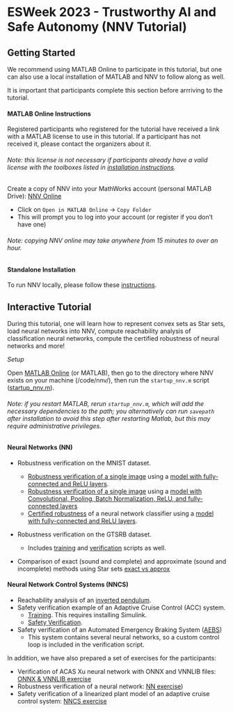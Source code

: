 # ESWeek 2023 - Trustworthy AI and Safe Autonomy (NNV Tutorial)

## Getting Started
We recommend using MATLAB Online to participate in this tutorial, but one can also use a local installation of MATLAB and NNV to follow along as well.

It is important that participants complete this section before arrriving to the tutorial.

#### MATLAB Online Instructions

Registered participants who registered for the tutorial have received a link with a MATLAB license to use in this tutorial. If a participant has not received it, 
please contact the organizers about it. 

###### Note: this license is not necessary if participants already have a valid license with the toolboxes listed in [installation instructions](/README.md#installation).

Create a copy of NNV into your MathWorks account (personal MATLAB Drive):
[NNV Online](https://drive.matlab.com/sharing/6861a9c9-f818-45ab-b7cc-380bbfb2be0e) 
  - Click on `Open in MATLAB Online` -> `Copy Folder`
  - This will prompt you to log into your account (or register if you don’t have one)
###### Note: copying NNV online may take anywhere from 15 minutes to over an hour.

#### Standalone Installation

To run NNV locally, please follow these [instructions](/README.md#installation).


## Interactive Tutorial

During this tutorial, one will learn how to represent convex sets as Star sets, load neural networks into NNV, 
compute reachability analysis of classification neural networks, compute the certified robustness of neural networks and more!

_Setup_

Open [MATLAB Online](https://workshop-matlab.mathworks.com/) (or MATLAB), then go to the directory where NNV exists on your machine (/code/nnv/), then run the `startup_nnv.m` script ([startup_nnv.m](/code/nnv/startup_nnv.m)).
    
###### Note: if you restart MATLAB, rerun `startup_nnv.m`, which will add the necessary dependencies to the path; you alternatively can run `savepath` after installation to avoid this step after restarting Matlab, but this may require administrative privileges.


#### Neural Networks (NN)

* Robustness verification on the MNIST dataset.
    * [Robustness verification of a single image](code/nnv/examples/Tutorial/NN/MNIST/verify_fc.m) using a [model with fully-connected and ReLU layers](code/nnv/examples/Tutorial/NN/MNIST/training_fc.m).
    * [Robustness verification of a single image](code/nnv/examples/Tutorial/NN/MNIST/verify.m) using a [model with Convolutional, Pooling, Batch Normalization, ReLU, and fully-connected layers](code/nnv/examples/Tutorial/NN/MNIST/training.m)
    * [Certified robustness](code/nnv/examples/Tutorial/NN/MNIST/verify_fc_allTest.m) of a neural network classifier using a [model with fully-connected and ReLU layers](code/nnv/examples/Tutorial/NN/MNIST/training_fc.m).

* Robustness verification on the GTSRB dataset.
    * Includes [training](code/nnv/examples/Tutorial/NN/GTSRB/train.m) and [verification](code/nnv/examples/Tutorial/NN/GTSRB/verify_robust_27.m) scripts as well.
* Comparison of exact (sound and complete) and approximate (sound and incomplete) methods using Star sets [exact vs approx](code/nnv/examples/Tutorial/NN/compareReachability/reach_exact_vs_approx.m)

#### Neural Network Control Systems (NNCS)

* Reachability analysis of an [inverted pendulum](code/nnv/examples/Tutorial/NNCS/InvertedPendulum/reach_invP.m).
* Safety verification example of an Adaptive Cruise Control (ACC) system.
    * [Training](code/nnv/examples/Tutorial/NNCS/ACC/Training%20and%20testing). This requires installing Simulink.
    * [Safety Verification](code/nnv/examples/Tutorial/NNCS/ACC/Verification/verify.m).
* Safety verification of an Automated Emergency Braking System ([AEBS](code/nnv/examples/Tutorial/NNCS/AEBS))
    * This system contains several neural networks, so a custom control loop is included in the verification script.

In addition, we have also prepared a set of exercises for the participants:
* Verification of ACAS Xu neural network with ONNX and VNNLIB files: [ONNX & VNNLIB exercise](code/nnv/examples/Tutorial/NN/ACAS%20Xu/exercise_vnnlib_onnx.m)
* Robustness verification of a neural network: [NN exercise](code/nnv/examples/Tutorial/NN/GTSRB/exercise_verify_robustness.m))
* Safety verification of a linearized plant model of an adaptive cruise control system: [NNCS exercise](code/nnv/examples/Tutorial/NNCS/ACC/Exercise/exercise_reachability_nncs.m)
